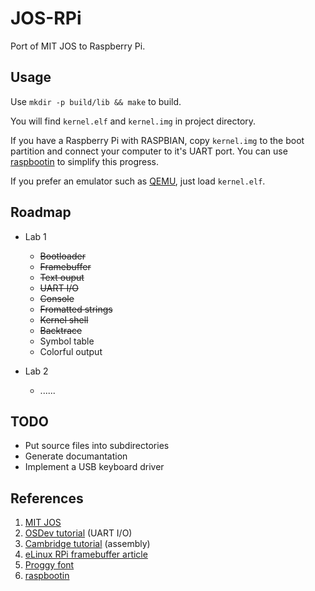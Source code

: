 JOS-RPi
=======

Port of MIT JOS to Raspberry Pi.

Usage
-----

Use `mkdir -p build/lib && make` to build.

You will find `kernel.elf` and `kernel.img` in project directory.

If you have a Raspberry Pi with RASPBIAN, copy `kernel.img` to the boot partition and connect your computer to it's UART port.
You can use [raspbootin](https://github.com/mrvn/raspbootin) to simplify this progress.

If you prefer an emulator such as [QEMU](https://github.com/Torlus/qemu/tree/rpi), just load `kernel.elf`.

Roadmap
-------

  * Lab 1
    * ~~Bootloader~~
    * ~~Framebuffer~~
    * ~~Text ouput~~
    * ~~UART I/O~~
    * ~~Console~~
    * ~~Fromatted strings~~
    * ~~Kernel shell~~
    * ~~Backtrace~~
    * Symbol table
    * Colorful output

  * Lab 2
    * ......

TODO
----

  * Put source files into subdirectories
  * Generate documantation
  * Implement a USB keyboard driver

References
----------

 1. [MIT JOS](http://pdosnew.csail.mit.edu/6.828/2014/)
 2. [OSDev tutorial](http://wiki.osdev.org/ARM_RaspberryPi_Tutorial_C) (UART I/O)
 3. [Cambridge tutorial](http://www.cl.cam.ac.uk/projects/raspberrypi/tutorials/os/) (assembly)
 4. [eLinux RPi framebuffer article](http://elinux.org/RPi_Framebuffer)
 5. [Proggy font](http://www.proggyfonts.net/download/)
 6. [raspbootin](https://github.com/mrvn/raspbootin)
